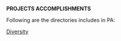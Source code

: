 **PROJECTS ACCOMPLISHMENTS**

  Following are the directories includes in PA:
  
  [Diversity](https://github.com/maryammurtazamughal/PA/tree/main/TaskDiversity)
